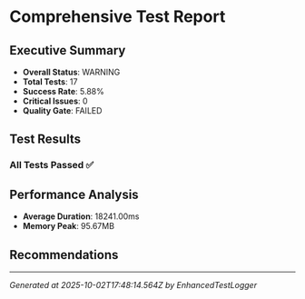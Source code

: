 # Comprehensive Test Report

## Executive Summary
- **Overall Status**: WARNING
- **Total Tests**: 17
- **Success Rate**: 5.88%
- **Critical Issues**: 0
- **Quality Gate**: FAILED

## Test Results
### All Tests Passed ✅

## Performance Analysis
- **Average Duration**: 18241.00ms
- **Memory Peak**: 95.67MB

## Recommendations


---
*Generated at 2025-10-02T17:48:14.564Z by EnhancedTestLogger*